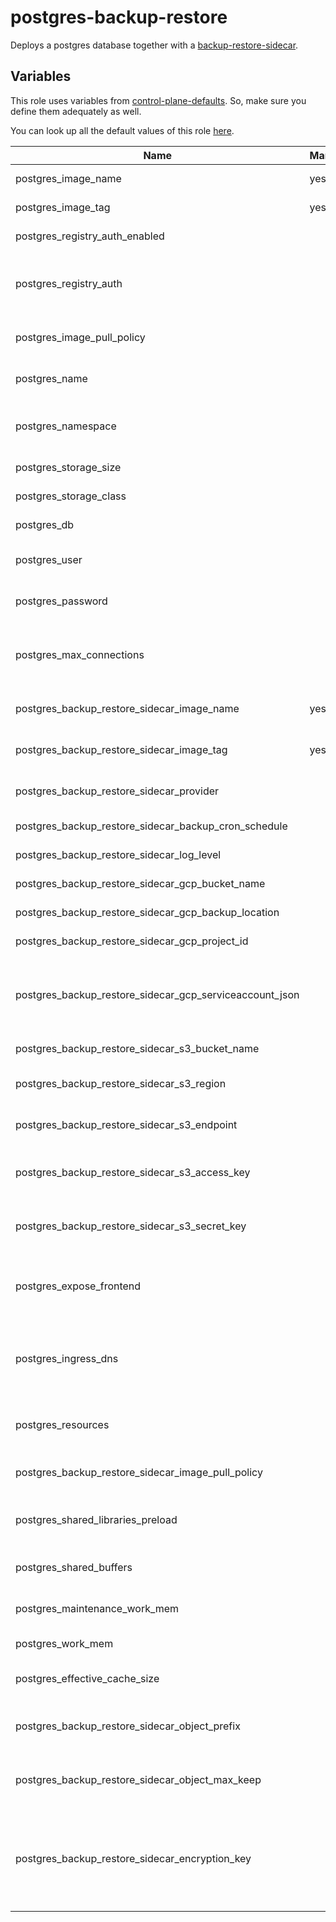 # postgres-backup-restore

Deploys a postgres database together with a [backup-restore-sidecar](https://github.com/metal-stack/backup-restore-sidecar).

## Variables

This role uses variables from [control-plane-defaults](/control-plane). So, make sure you define them adequately as well.

You can look up all the default values of this role [here](defaults/main/main.yaml).

| Name                                                    | Mandatory | Description                                                                                                       |
| ------------------------------------------------------- | --------- | ----------------------------------------------------------------------------------------------------------------- |
| postgres_image_name                                     | yes       | Image version of the postgres                                                                                     |
| postgres_image_tag                                      | yes       | Image tag of the postgres                                                                                         |
| postgres_registry_auth_enabled                          |           | Enables registry authentication                                                                                   |
| postgres_registry_auth                                  |           | The dockerconfigjson content used for registry authentication                                                     |
| postgres_image_pull_policy                              |           | Image pull policy (defaults to IfNotPresent)                                                                      |
| postgres_name                                           |           | The name of the postgres instance                                                                                 |
| postgres_namespace                                      |           | The deployment's target namespace                                                                                 |
| postgres_storage_size                                   |           | The size of the PVC                                                                                               |
| postgres_storage_class                                  |           | The storage class of the PVC                                                                                      |
| postgres_db                                             |           | The name of the database                                                                                          |
| postgres_user                                           |           | The user of the postgres database                                                                                 |
| postgres_password                                       |           | The password of the postgres database                                                                             |
| postgres_max_connections                                |           | The amount of max. connections possible, defaults to 100                                                          |
| postgres_backup_restore_sidecar_image_name              | yes       | Image version of the backup-restore-sidecar                                                                       |
| postgres_backup_restore_sidecar_image_tag               | yes       | Image tag of the backup-restore-sidecar                                                                           |
| postgres_backup_restore_sidecar_provider                |           | The backup provider. One of `local`, `gcp` or `s3`                                                                                               |
| postgres_backup_restore_sidecar_backup_cron_schedule    |           | The backup cron schedule                                                                                          |
| postgres_backup_restore_sidecar_log_level               |           | The log level of the sidecar                                                                                      |
| postgres_backup_restore_sidecar_gcp_bucket_name         |           | Bucket name of the GCP bucket                                                                                     |
| postgres_backup_restore_sidecar_gcp_backup_location     |           | Location of the GCP bucket                                                                                        |
| postgres_backup_restore_sidecar_gcp_project_id          |           | GCP project name                                                                                                  |
| postgres_backup_restore_sidecar_gcp_serviceaccount_json |           | GCP Serviceaccount JSON string (service account requires bucket access)                                           |
| postgres_backup_restore_sidecar_s3_bucket_name          |           | The name of the S3 bucket                                                                                         |
| postgres_backup_restore_sidecar_s3_region               |           | The region where the S3 bucket is located                                                                         |
| postgres_backup_restore_sidecar_s3_endpoint             |           | The endpoint URL for the S3 storage service                                                                       |
| postgres_backup_restore_sidecar_s3_access_key           |           | The access key for authenticating with S3                                                                         |
| postgres_backup_restore_sidecar_s3_secret_key           |           | The secret key for authenticating with S3                                                                         |
| postgres_expose_frontend                                |           | Exposes the postgres over ingress (only use for dev environments)                                                 |
| postgres_ingress_dns                                    |           | The virtual host to reach the postgres frontend when exposed via ingress                                          |
| postgres_resources                                      |           | The kubernetes resources for the actual postgres container                                                        |
| postgres_backup_restore_sidecar_image_pull_policy       |           | Image pull policy (defaults to IfNotPresent)                                                                      |
| postgres_shared_libraries_preload                       |           | Allows setting shared libraries preload configuration                                                             |
| postgres_shared_buffers                                 |           | Allows setting shared buffer size                                                                                 |
| postgres_maintenance_work_mem                           |           | Allows setting maintenance work memory                                                                            |
| postgres_work_mem                                       |           | Allows setting work memory                                                                                        |
| postgres_effective_cache_size                           |           | Allows setting effective cache size                                                                               |
| postgres_backup_restore_sidecar_object_prefix           |           | The prefix to store the object in the cloud provider bucket                                                       |
| postgres_backup_restore_sidecar_object_max_keep         |           | The number of objects to keep at the cloud provider bucket                                                        |
| postgres_backup_restore_sidecar_encryption_key          |           | An optional encryption key to AES-encrypt the backups before uploading them to the backup provider (length == 32) |
